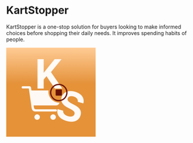 # KartStopper

KartStopper is a one-stop solution for buyers looking to make informed choices before shopping their daily needs. It improves spending habits of people.

<img src="KartStopper/Assets.xcassets/AppIcon.appiconset/KS_light.png" width="240px" height="240px" align="center"
     alt="App icon image with an orange background containing a blood red pause button surrounded by a cart symbol, initials K and S.">
